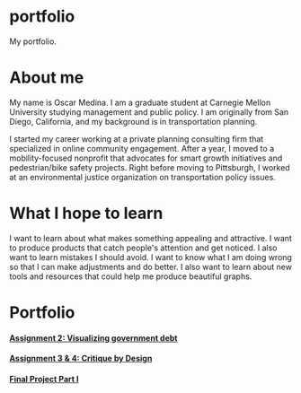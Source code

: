 # portfolio
My portfolio.

# About me
My name is Oscar Medina. I am a graduate student at Carnegie Mellon University studying management and public policy.  I am originally from San Diego, California, and my background is in transportation planning. 

I started my career working at a private planning consulting firm that specialized in online community engagement. After a year, I moved to a mobility-focused nonprofit that advocates for smart growth initiatives and pedestrian/bike safety projects. Right before moving to Pittsburgh, I worked at an environmental justice organization on transportation policy issues. 

# What I hope to learn
I want to learn about what makes something appealing and attractive. I want to produce products that catch people's attention and get noticed. I also want to learn mistakes I should avoid. I want to know what I am doing wrong so that I can make adjustments and do better. I also want to learn about new tools and resources that could help me produce beautiful graphs.

# Portfolio
#### [Assignment 2: Visualizing government debt](dataviz2.md)


#### [Assignment 3 & 4: Critique by Design](dataviz3.md)
#### [Final Project Part I](final_project_OscarMedina.md)


